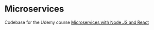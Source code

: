 # Microservices

Codebase for the Udemy course [Microservices with Node JS and React](https://www.udemy.com/course/microservices-with-node-js-and-react)  

